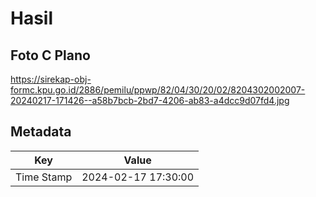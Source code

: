 # Hasil

## Foto C Plano

https://sirekap-obj-formc.kpu.go.id/2886/pemilu/ppwp/82/04/30/20/02/8204302002007-20240217-171426--a58b7bcb-2bd7-4206-ab83-a4dcc9d07fd4.jpg


## Metadata

| Key        | Value               |
| ---------- | ------------------- |
| Time Stamp | 2024-02-17 17:30:00 |




